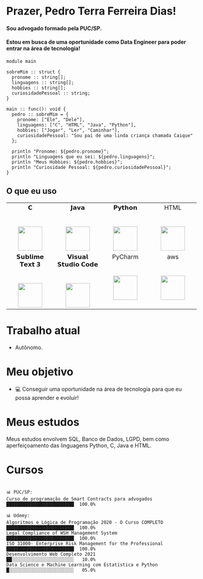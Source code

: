 # Prazer, Pedro Terra Ferreira Dias!

#### Sou advogado formado pela PUC/SP.
#### Estou em busca de uma oportunidade como Data Engineer para poder entrar na área de tecnologia!

```pedro
module main

sobreMim :: struct {
  pronome :: string[];
  linguagens :: string[];
  hobbies :: string[];
  curiosidadePessoal :: string;
}

main :: func(): void {
  pedro :: sobreMim = {
    pronome: ["Ele", "Dele"],
    linguagens: ["C", "HTML", "Java", "Python"],
    hobbies: ["Jogar", "Ler", "Caminhar"],
    curiosidadePessoal: "Sou pai de uma linda criança chamada Caique"
  };

  println "Pronome: ${pedro.pronome}";
  println "Linguagens que eu sei: ${pedro.linguagens}";
  println "Meus Hobbies: ${pedro.hobbies}";
  println "Curiosidade Pessoal: ${pedro.curiosidadePessoal}";
}
```

## O que eu uso

<table>
  <tbody>
    <tr valign="top">
      <td width="25%" align="center">
        <span>𝗖</span><br><br><br>
        <img height="64px" src="https://cdn.svgporn.com/logos/c.svg">
      </td>
      <td width="25%" align="center">
        <span>𝗝𝗮𝘃𝗮</span><br><br><br>
        <img height="64px" src="https://cdn.svgporn.com/logos/java.svg">
      </td>
      <td width="25%" align="center">
        <span>𝗣𝘆𝘁𝗵𝗼𝗻</span><br><br><br>
        <img height="64px" src="https://cdn.svgporn.com/logos/python.svg">
      </td>            
      <td width="25%" align="center">
        <span>HTML</span><br><br><br>
        <img height="64px" src="https://cdn.svgporn.com/logos/html-5.svg">
      </td>   
    </tr>
    <tr valign="top">
      <td width="25%" align="center">
        <span>𝗦𝘂𝗯𝗹𝗶𝗺𝗲 𝗧𝗲𝘅𝘁 𝟯</span><br><br><br>
        <img height="64px" src="https://cdn.worldvectorlogo.com/logos/sublime-text.svg">
      </td>
     <td width="25%" align="center">
        <span>𝗩𝗶𝘀𝘂𝗮𝗹 𝗦𝘁𝘂𝗱𝗶𝗼 𝗖𝗼𝗱𝗲</span><br><br><br>
        <img height="64px" src="https://cdn.svgporn.com/logos/visual-studio-code.svg">
      </td>
     <td width="25%" align="center">
        <span>PyCharm</span><br><br><br>
        <img height="64px" src="https://cdn.svgporn.com/logos/pycharm.svg">
     </td>
     <td width="25%" align="center">
        <span>aws</span><br><br><br>
        <img height="64px" src="https://cdn.svgporn.com/logos/aws.svg">
     </td>
    </tr>
  </tbody>
</table>


# Trabalho atual

- Autônomo.


# Meu objetivo

- 💻 Conseguir uma oportunidade na área de tecnologia para que eu possa aprender e evoluir!


# Meus estudos

Meus estudos envolvem SQL, Banco de Dados, LGPD, bem como aperfeiçoamento das linguagens Python, C, Java e HTML.


# Cursos 
```text

📊 PUC/SP: 
Curso de programação de Smart Contracts para advogados       █████████████████████████  100.0% 

📊 Udemy: 
Algoritmos e Lógica de Programação 2020 - O Curso COMPLETO   █████████████████████████  100.0%
Legal Compliance of WSH Management System                    █████████████████████████  100.0%
ISO 31000- Enterprise Risk Management for the Professional   █████████████████████████  100.0%
Desenvolvimento Web Completo 2021                            ██░░░░░░░░░░░░░░░░░░░░░░░   10.0%
Data Science e Machine Learning com Estatística e Python     █░░░░░░░░░░░░░░░░░░░░░░░░   05.0%


